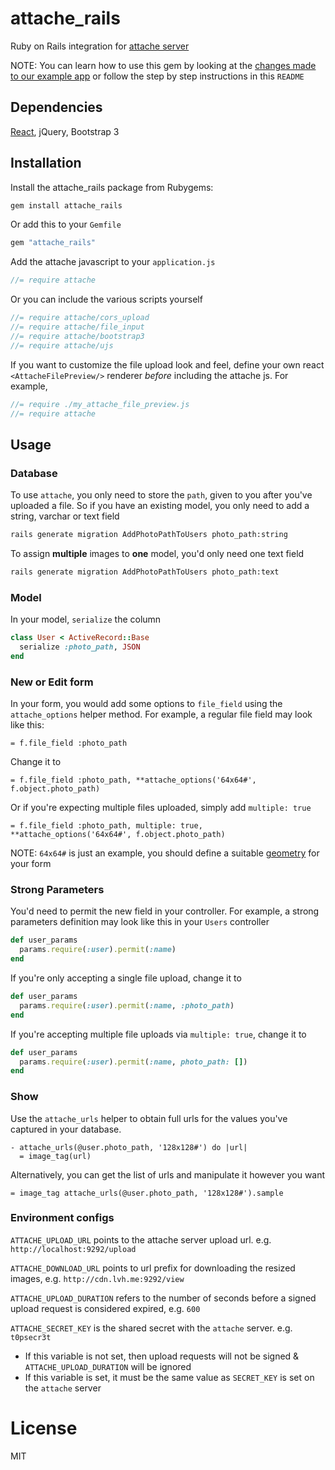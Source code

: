 # attache_rails

Ruby on Rails integration for [attache server](https://github.com/choonkeat/attache)

NOTE: You can learn how to use this gem by looking at the [changes made to our example app](https://github.com/choonkeat/attache-railsapp/compare/fc47c17...master) or follow the step by step instructions in this `README`

## Dependencies

[React](https://github.com/reactjs/react-rails), jQuery, Bootstrap 3

## Installation

Install the attache_rails package from Rubygems:

``` bash
gem install attache_rails
```

Or add this to your `Gemfile`

``` ruby
gem "attache_rails"
```

Add the attache javascript to your `application.js`

``` javascript
//= require attache
```

Or you can include the various scripts yourself

``` javascript
//= require attache/cors_upload
//= require attache/file_input
//= require attache/bootstrap3
//= require attache/ujs
```

If you want to customize the file upload look and feel, define your own react `<AttacheFilePreview/>` renderer *before* including the attache js. For example,

``` javascript
//= require ./my_attache_file_preview.js
//= require attache
```


## Usage

### Database

To use `attache`, you only need to store the `path`, given to you after you've uploaded a file. So if you have an existing model, you only need to add a string, varchar or text field

``` bash
rails generate migration AddPhotoPathToUsers photo_path:string
```

To assign **multiple** images to **one** model, you'd only need one text field

``` bash
rails generate migration AddPhotoPathToUsers photo_path:text
```

### Model

In your model, `serialize` the column

``` ruby
class User < ActiveRecord::Base
  serialize :photo_path, JSON
end
```

### New or Edit form

In your form, you would add some options to `file_field` using the `attache_options` helper method. For example, a regular file field may look like this:

``` slim
= f.file_field :photo_path
```

Change it to

``` slim
= f.file_field :photo_path, **attache_options('64x64#', f.object.photo_path)
```

Or if you're expecting multiple files uploaded, simply add `multiple: true`

``` slim
= f.file_field :photo_path, multiple: true, **attache_options('64x64#', f.object.photo_path)
```

NOTE: `64x64#` is just an example, you should define a suitable [geometry](http://www.imagemagick.org/Usage/resize/) for your form

### Strong Parameters

You'd need to permit the new field in your controller. For example, a strong parameters definition may look like this in your `Users` controller

``` ruby
def user_params
  params.require(:user).permit(:name)
end
```

If you're only accepting a single file upload, change it to

``` ruby
def user_params
  params.require(:user).permit(:name, :photo_path)
end
```

If you're accepting multiple file uploads via `multiple: true`, change it to

``` ruby
def user_params
  params.require(:user).permit(:name, photo_path: [])
end
```

### Show

Use the `attache_urls` helper to obtain full urls for the values you've captured in your database.

``` slim
- attache_urls(@user.photo_path, '128x128#') do |url|
  = image_tag(url)
```

Alternatively, you can get the list of urls and manipulate it however you want

``` slim
= image_tag attache_urls(@user.photo_path, '128x128#').sample
```

### Environment configs

`ATTACHE_UPLOAD_URL` points to the attache server upload url. e.g. `http://localhost:9292/upload`

`ATTACHE_DOWNLOAD_URL` points to url prefix for downloading the resized images, e.g. `http://cdn.lvh.me:9292/view`

`ATTACHE_UPLOAD_DURATION` refers to the number of seconds before a signed upload request is considered expired, e.g. `600`

`ATTACHE_SECRET_KEY` is the shared secret with the `attache` server. e.g. `t0psecr3t`

* If this variable is not set, then upload requests will not be signed & `ATTACHE_UPLOAD_DURATION` will be ignored
* If this variable is set, it must be the same value as `SECRET_KEY` is set on the `attache` server

# License

MIT
